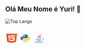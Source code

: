 ## Olá Meu Nome é Yuri! 👋

![Top Langs](https://github-readme-stats.vercel.app/api/top-langs/?username=Gaveta-cmd&hide=css&hide_progress=true&theme=radical)

<div style="display: inline_block"><br>
  <img align="center" alt="Yuri-HTML" height="30" width="40" src="https://raw.githubusercontent.com/devicons/devicon/master/icons/html5/html5-original.svg">
  <img align="center" alt="Yuri-Python" height="30" width="40" src="https://raw.githubusercontent.com/devicons/devicon/master/icons/python/python-original.svg">
  <img align="center" alt="Yuri-Java" height="30" width="40" src="https://raw.githubusercontent.com/devicons/devicon/master/icons/java/java-original.svg">
</div>
